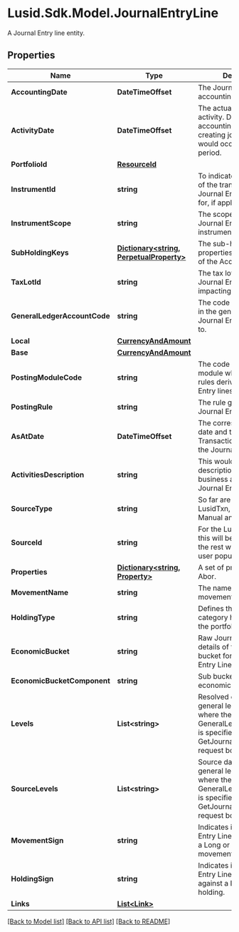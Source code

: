 # Lusid.Sdk.Model.JournalEntryLine
A Journal Entry line entity.

## Properties

Name | Type | Description | Notes
------------ | ------------- | ------------- | -------------
**AccountingDate** | **DateTimeOffset** | The Journal Entry Line accounting date. | 
**ActivityDate** | **DateTimeOffset** | The actual date of the activity. Differs from the accounting date when creating journals that would occur in a closed period. | 
**PortfolioId** | [**ResourceId**](ResourceId.md) |  | 
**InstrumentId** | **string** | To indicate the instrument of the transaction that the Journal Entry Line posted for, if applicable. | 
**InstrumentScope** | **string** | The scope in which the Journal Entry Line instrument is in. | 
**SubHoldingKeys** | [**Dictionary&lt;string, PerpetualProperty&gt;**](PerpetualProperty.md) | The sub-holding properties which are part of the AccountingKey. | [optional] 
**TaxLotId** | **string** | The tax lot Id that the Journal Entry Line is impacting. | 
**GeneralLedgerAccountCode** | **string** | The code of the account in the general ledger the Journal Entry was posted to. | 
**Local** | [**CurrencyAndAmount**](CurrencyAndAmount.md) |  | 
**Base** | [**CurrencyAndAmount**](CurrencyAndAmount.md) |  | 
**PostingModuleCode** | **string** | The code of the posting module where the posting rules derived the Journal Entry lines. | [optional] 
**PostingRule** | **string** | The rule generating the Journal Entry Line. | 
**AsAtDate** | **DateTimeOffset** | The corresponding input date and time of the Transaction generating the Journal Entry Line. | 
**ActivitiesDescription** | **string** | This would be the description of the business activities this Journal Entry Line is for. | [optional] 
**SourceType** | **string** | So far are 4 types: LusidTxn, LusidValuation, Manual and External. | 
**SourceId** | **string** | For the Lusid Source Type this will be the txn Id. For the rest will be what the user populates. | 
**Properties** | [**Dictionary&lt;string, Property&gt;**](Property.md) | A set of properties for the Abor. | [optional] 
**MovementName** | **string** | The name of the movement. | 
**HoldingType** | **string** | Defines the broad category holding within the portfolio. | 
**EconomicBucket** | **string** | Raw Journal Entry Line details of the economic bucket for the Journal Entry Line. | 
**EconomicBucketComponent** | **string** | Sub bucket of the economic bucket. | [optional] 
**Levels** | **List&lt;string&gt;** | Resolved data from the general ledger profile where the GeneralLedgerProfileCode is specified in the GetJournalEntryLines request body. | [optional] 
**SourceLevels** | **List&lt;string&gt;** | Source data from the general ledger profile where the GeneralLedgerProfileCode is specified in the GetJournalEntryLines request body. | [optional] 
**MovementSign** | **string** | Indicates if the Journal Entry Line corresponds to a Long or Short movement. | [optional] 
**HoldingSign** | **string** | Indicates if the Journal Entry Line is operating against a Long or Short holding. | [optional] 
**Links** | [**List&lt;Link&gt;**](Link.md) |  | [optional] 

[[Back to Model list]](../README.md#documentation-for-models) [[Back to API list]](../README.md#documentation-for-api-endpoints) [[Back to README]](../README.md)

